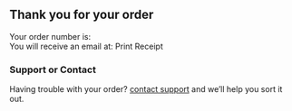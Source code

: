 ## Thank you for your order

Your order number is:  
You will receive an email at: 
Print Receipt


### Support or Contact

Having trouble with your order? [contact support](mailto:recreatesuccess@gmail.com) and we’ll help you sort it out.
